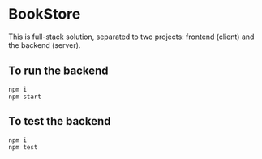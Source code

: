# BookStore

This is full-stack solution, separated to two projects: frontend (client) and the backend (server).

## To run the backend

```shell
npm i
npm start
```

## To test the backend

```shell
npm i
npm test
```
